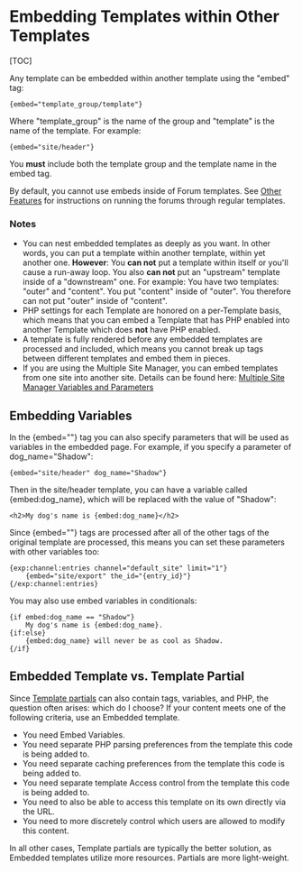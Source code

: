 <!--
    This source file is part of the open source project
    ExpressionEngine User Guide (https://github.com/ExpressionEngine/ExpressionEngine-User-Guide)

    @link      https://expressionengine.com/
    @copyright Copyright (c) 2003-2020, Packet Tide, LLC (https://packettide.com)
    @license   https://expressionengine.com/license Licensed under Apache License, Version 2.0
-->

# Embedding Templates within Other Templates

[TOC]

Any template can be embedded within another template using the "embed" tag:

    {embed="template_group/template"}

Where "template_group" is the name of the group and "template" is the name of the template. For example:

    {embed="site/header"}

You **must** include both the template group and the template name in the embed tag.

By default, you cannot use embeds inside of Forum templates. See [Other Features](add-ons/forum/other-features.md) for instructions on running the forums through regular templates.

### Notes

- You can nest embedded templates as deeply as you want. In other words, you can put a template within another template, within yet another one. **However**: You **can not** put a template within itself or you'll cause a run-away loop. You also **can not** put an "upstream" template inside of a "downstream" one. For example: You have two templates: "outer" and "content". You put "content" inside of "outer". You therefore can not put "outer" inside of "content".
- PHP settings for each Template are honored on a per-Template basis, which means that you can embed a Template that has PHP enabled into another Template which does **not** have PHP enabled.
- A template is fully rendered before any embedded templates are processed and included, which means you cannot break up tags between different templates and embed them in pieces.
- If you are using the Multiple Site Manager, you can embed templates from one site into another site. Details can be found here: [Multiple Site Manager Variables and Parameters](msm/code.md)

## Embedding Variables

In the {embed=""} tag you can also specify parameters that will be used as variables in the embedded page. For example, if you specify a parameter of dog_name="Shadow":

    {embed="site/header" dog_name="Shadow"}

Then in the site/header template, you can have a variable called {embed:dog_name}, which will be replaced with the value of "Shadow":

    <h2>My dog's name is {embed:dog_name}</h2>

Since {embed=""} tags are processed after all of the other tags of the original template are processed, this means you can set these parameters with other variables too:

    {exp:channel:entries channel="default_site" limit="1"}
        {embed="site/export" the_id="{entry_id}"}
    {/exp:channel:entries}

You may also use embed variables in conditionals:

    {if embed:dog_name == "Shadow"}
        My dog's name is {embed:dog_name}.
    {if:else}
        {embed:dog_name} will never be as cool as Shadow.
    {/if}

## Embedded Template vs. Template Partial

Since [Template partials](templates/partials.md) can also contain tags, variables, and PHP, the question often arises: which do I choose? If your content meets one of the following criteria, use an Embedded template.

- You need Embed Variables.
- You need separate PHP parsing preferences from the template this code is being added to.
- You need separate caching preferences from the template this code is being added to.
- You need separate template Access control from the template this code is being added to.
- You need to also be able to access this template on its own directly via the URL.
- You need to more discretely control which users are allowed to modify this content.

In all other cases, Template partials are typically the better solution, as Embedded templates utilize more resources. Partials are more light-weight.
